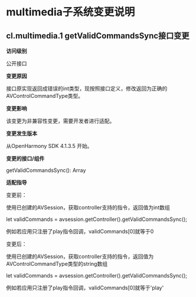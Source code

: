 # multimedia子系统变更说明

## cl.multimedia.1 getValidCommandsSync接口变更

**访问级别**

公开接口

**变更原因**

接口原实现返回成错误的int类型，现按照接口定义，修改返回为正确的AVControlCommandType类型。

**变更影响**

该变更为非兼容性变更，需要开发者进行适配。

**变更发生版本**

从OpenHarmony SDK 4.1.3.5 开始。

**变更的接口/组件**

getValidCommandsSync(): Array<AVControlCommandType>

**适配指导**

变更前：

使用已创建的AVSession，获取controller支持的指令，返回值为int数组

let validCommands = avsession.getController().getValidCommandsSync();

例如若应用只注册了play指令回调，validCommands[0]就等于0

变更后：

使用已创建的AVSession，获取controller支持的指令，返回值为AVControlCommandType类型的string数组

let validCommands = avsession.getController().getValidCommandsSync();

例如若应用只注册了play指令回调，validCommands[0]就等于'play'